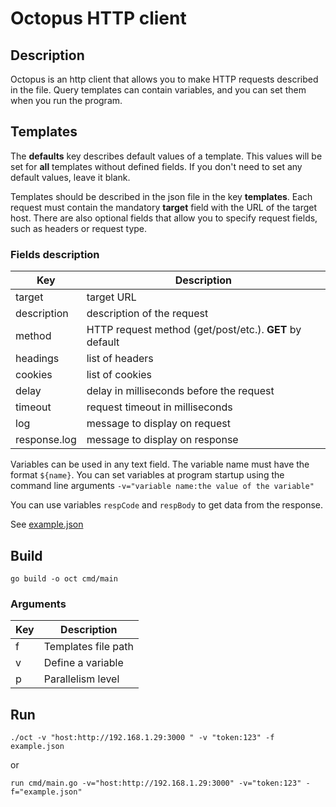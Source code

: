 # Octopus HTTP client

## Description

Octopus is an http client that allows you to make HTTP requests described in the file.
Query templates can contain variables, and you can set them when you run the program.

## Templates

The **defaults** key describes default values of a template. This values will be set for **all** templates without defined fields. If you don't need to set any default values, leave it blank. 

Templates should be described in the json file in the key **templates**.
Each request must contain the mandatory **target** field with the URL of the target host.
There are also optional fields that allow you to specify request fields, such as headers or request type.

### Fields description

|Key|Description|
|-|--------|
| target | target URL
| description | description of the request
| method | HTTP request method (get/post/etc.). **GET** by default
| headings | list of headers
| cookies | list of cookies
| delay | delay in milliseconds before the request
| timeout | request timeout in milliseconds
| log | message to display on request
| response.log | message to display on response

Variables can be used in any text field. The variable name must have the format `${name}`.
You can set variables at program startup using the command line arguments `-v="variable name:the value of the variable"`

You can use variables `respCode` and `respBody` to get data from the response.

See [example.json](assets/example.json)


## Build

`go build -o oct cmd/main`

### Arguments

|Key|Description|
|-|--------|
| f | Templates file path
| v | Define a variable
| p | Parallelism level

## Run

`./oct -v "host:http://192.168.1.29:3000 " -v "token:123" -f example.json`

or

`run cmd/main.go -v="host:http://192.168.1.29:3000" -v="token:123" -f="example.json"`